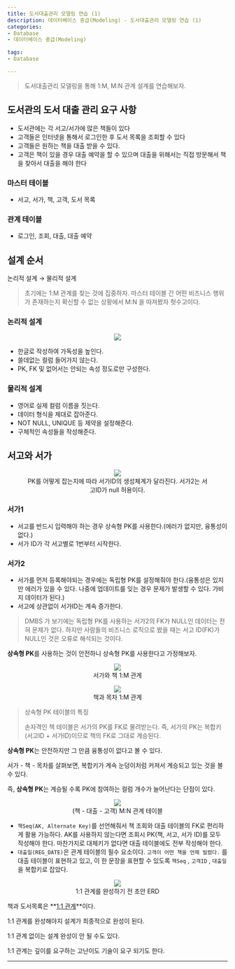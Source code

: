 ```yaml
---
title: 도서대출관리 모델링 연습 (1)
description: 데이터베이스 중급(Modeling) - 도서대출관리 모델링 연습 (1)
categories:
- Database
- 데이터베이스 중급(Modeling)

tags:
- Database

---
```


> 도서대출관리 모델링을 통해 1:M, M:N 관계 설계를 연습해보자.

<!-- more -->


## 도서관의 도서 대출 관리 요구 사항

- 도서관에는 각 서고/서가에 많은 책들이 있다
- 고객들은 인터넷을 통해서 로그인한 후 도서 목록을 조회할 수 있다
- 고객들은 원하는 책을 대출 받을 수 있다.
- 고객은 책이 있을 경우 대출 예약을 할 수 있으며 대출을 위해서는 직접 방문해서 책을 찾아서 대출을 해야 한다


### 마스터 테이블

- 서고, 서가, 책, 고객, 도서 목록

### 관계 테이블

- 로그인, 조회, 대출, 대출 예약


## 설계 순서

논리적 설계 → 물리적 설계

> 초기에는 1:M 관계를 찾는 것에 집중하자. 마스터 테이블 간 어떤 비즈니스 행위가 존재하는지 확신할 수 없는 상황에서 M:N 을 따져봤자 헛수고이다.

### 논리적 설계

<figure align="center">
<img src="/post_images/Database/논리적설계.png">
<figcaption></figcaption>
</figure>

- 한글로 작성하여 가독성을 높인다.
- 쓸데없는 컬럼 들어가지 않는다.
- PK, FK 및 없어서는 안되는 속성 정도로만 구성한다.


### 물리적 설계

- 영어로 실제 컬럼 이름을 짓는다.
- 데이터 형식을 제대로 잡아준다.
- NOT NULL, UNIQUE 등 제약을 설정해준다.
- 구체적인 속성들을 작성해준다.


## 서고와 서가
<figure align="center">
<img src="/post_images/Database/서고와서가.png">
<figcaption>PK를 어떻게 잡는지에 따라 서가ID의 생성체계가 달라진다. 서가2는 서고ID가 null 허용이다.</figcaption>
</figure>

### 서가1

- 서고를 반드시 입력해야 하는 경우 상속형 PK를 사용한다.(에러가 없지만, 융통성이 없다.)
- 서가 ID가 각 서고별로 1번부터 시작한다.

### 서가2

- 서가를 먼저 등록해야되는 경우에는 독립형 PK를 설정해줘야 한다.(융통성은 있지만 에러가 있을 수 있다. 나중에 업데이트를 잊는 경우 문제가 발생할 수 있다. 가비지 데이터가 된다.)
- 서고에 상관없이 서가ID는 계속 증가한다.

> DMBS 가 보기에는 독립형 PK를 사용하는 서가2의 FK가 NULL인 데이터는 전혀 문제가 없다. 하지만 사람들의 비즈니스 로직으로 봤을 때는 서고 ID(FK)가 NULL인 것은 오류로 해석되는 것이다.

**상속형 PK**를 사용하는 것이 안전하니 상속형 PK를 사용한다고 가정해보자.

<figure align="center">
<img src="/post_images/Database/서가와책.png">
<figcaption>서가와 책 1:M 관계</figcaption>
</figure>

<figure align="center">
<img src="/post_images/Database/책과목차.png">
<figcaption>책과 목차 1:M 관계</figcaption>
</figure>

> 상속형 PK 테이블의 특징
>
> 손자격인 책 테이블은 서가의 PK를 FK로 물려받는다. 즉, 서가의 PK는 복합키(서고ID + 서가ID)이므로 책의 FK로 그대로 계승된다.

**상속형 PK**는 안전하지만 그 만큼 융통성이 없다고 볼 수 있다.

서가 - 책 - 목차를 살펴보면, 복합키가 계속 눈덩이처럼 커져서 계승되고 있는 것을 볼 수 있다.

즉, **상속형 PK**는 계승될 수록 PK에 참여하는 컬럼 개수가 늘어난다는 단점이 있다.

<figure align="center">
<img src="/post_images/Database/책-대출-고객.png">
<figcaption>(책 - 대출 - 고객) M:N 관계 테이블</figcaption>
</figure>

- `책Seq(AK, Alternate Key)`를 선언해줘서 책 조회와 대출 테이블의 FK로 편리하게 활용 가능하다. AK를 사용하지 않는다면 조회시 PK(책, 서고, 서가 ID)를 모두 작성해야 한다. 마찬가지로 대체키가 없다면 대출 테이블에도 전부 작성해야 한다.
- `대출일(REG_DATE)`은 관계 테이블의 필수 요소이다. `고객이 어떤 책을 언제 빌렸다.` 를 대출 테이블이 표현하고 있고, 이 한 문장을 표현할 수 있도록 `책Seq` , `고객ID` , `대출일` 을 복합키로 잡았다.

<figure align="center">
<img src="/post_images/Database/초안.png">
<figcaption>1:1 관계를 완성하기 전 초안 ERD</figcaption>
</figure>

책과 도서목록은 **<u>1:1 관계</u>**이다.

1:1 관계를 완성해야지 설계가 최종적으로 완성이 된다.

1:1 관계 없이는 설계 완성이 안 될 수도 있다.

1:1 관계는 깊이를 요구하는 고난이도 기술이 요구 되기도 한다.

---
